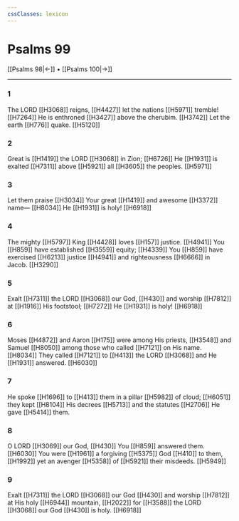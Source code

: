 ```yaml
---
cssClasses: lexicon
---
```


# Psalms 99

[[Psalms 98|←]] • [[Psalms 100|→]]

---

### 1
The LORD [[H3068]] reigns, [[H4427]] let the nations [[H5971]] tremble! [[H7264]] He is enthroned [[H3427]] above the cherubim. [[H3742]] Let the earth [[H776]] quake. [[H5120]]

### 2
Great is [[H1419]] the LORD [[H3068]] in Zion; [[H6726]] He [[H1931]] is exalted [[H7311]] above [[H5921]] all [[H3605]] the peoples. [[H5971]]

### 3
Let them praise [[H3034]] Your great [[H1419]] and awesome [[H3372]] name— [[H8034]] He [[H1931]] is holy! [[H6918]]

### 4
The mighty [[H5797]] King [[H4428]] loves [[H157]] justice. [[H4941]] You [[H859]] have established [[H3559]] equity; [[H4339]] You [[H859]] have exercised [[H6213]] justice [[H4941]] and righteousness [[H6666]] in Jacob. [[H3290]]

### 5
Exalt [[H7311]] the LORD [[H3068]] our God, [[H430]] and worship [[H7812]] at [[H1916]] His footstool; [[H7272]] He [[H1931]] is holy! [[H6918]]

### 6
Moses [[H4872]] and Aaron [[H175]] were among His priests, [[H3548]] and Samuel [[H8050]] among those who called [[H7121]] on His name. [[H8034]] They called [[H7121]] to [[H413]] the LORD [[H3068]] and He [[H1931]] answered. [[H6030]]

### 7
He spoke [[H1696]] to [[H413]] them in a pillar [[H5982]] of cloud; [[H6051]] they kept [[H8104]] His decrees [[H5713]] and the statutes [[H2706]] He gave [[H5414]] them. 

### 8
O LORD [[H3069]] our God, [[H430]] You [[H859]] answered them. [[H6030]] You were [[H1961]] a forgiving [[H5375]] God [[H410]] to them, [[H1992]] yet an avenger [[H5358]] of [[H5921]] their misdeeds. [[H5949]]

### 9
Exalt [[H7311]] the LORD [[H3068]] our God [[H430]] and worship [[H7812]] at His holy [[H6944]] mountain, [[H2022]] for [[H3588]] the LORD [[H3068]] our God [[H430]] is holy. [[H6918]]

